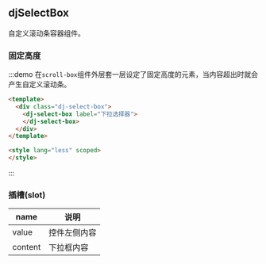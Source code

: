 <style lang="less" scoped>
</style>

## djSelectBox
自定义滚动条容器组件。

### 固定高度
:::demo 在`scroll-box`组件外层套一层设定了固定高度的元素，当内容超出时就会产生自定义滚动条。
```html
<template>
  <div class="dj-select-box">
    <dj-select-box label="下拉选择器">
    </dj-select-box>
  </div>
</template>

<style lang="less" scoped>
</style> 
```
:::


### 插槽(slot)
| name | 说明 |
| --- | --- |
| value | 控件左侧内容 |
| content | 下拉框内容 |
